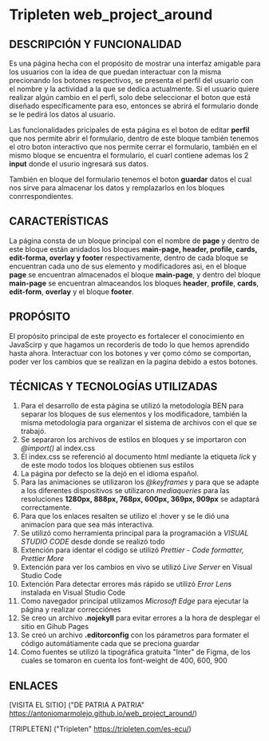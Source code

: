 # Tripleten web_project_around

## DESCRIPCIÓN Y FUNCIONALIDAD

Es una página hecha con el propósito de mostrar una interfaz amigable para los usuarios con la idea de que puedan interactuar con la misma precionando los botones respectivos, se presenta el perfil del usuario con el nombre y la actividad a la que se dedica actualmente. Si el usuario quiere realizar algún cambio en el perfi, solo debe seleccionar el boton que está diseñado específicamente para eso, entonces se abrirá el formulario donde se le pedirá los datos al usuario.

Las funcionalidades pricipales de esta página es el boton de editar **perfil** que nos permite abrir el formulario, dentro de este bloque también tenemos el otro boton interactivo que nos permite cerrar el formulario, también en el mismo bloque se encuentra el formulario, el cuarl contiene ademas los 2 **input** donde el usurio ingresará sus datos.

También en bloque del formulario tenemos el boton **guardar** datos el cual nos sirve para almacenar los datos y remplazarlos en los bloques conrrespondientes.

## CARACTERÍSTICAS

La página consta de un bloque principal con el nombre de **page** y dentro de este bloque están anidados los bloques **main-page, header, profile, cards, edit-forma, overlay y footer** respectivamente, dentro de cada bloque se encuentran cada uno de sus elemento y modificadores asi, en el bloque **page** se encuentran almacenados el bloque **main-page**, y dentro del bloque **main-page** se encuentran almaceandos los bloques **header**, **profile**, **cards**, **edit-form**, **overlay** y el bloque **footer**.

## PROPÓSITO

El propósito principal de este proyecto es fortalecer el conocimiento en JavaScirp y que hagamos un recorderis de todo lo que hemos aprendido hasta ahora. Interactuar con los botones y ver çomo cómo se comportan, poder ver los cambios que se realizan en la pagina debido a estos botones.

## TÉCNICAS Y TECNOLOGÍAS UTILIZADAS

1. Para el desarrollo de esta página se utilizó la metodología BEN para separar los bloques de sus elementos y los modificadore, también la misma metodología para organizar el sistema de archivos con el que se trabajó.
2. Se separaron los archivos de estilos en bloques y se importaron con _@import()_ al index.css
3. El index.css se referenció al documento html mediante la etiqueta _lick_ y de este modo todos los bloques obtienen sus estilos
4. La página por defecto se la dejó en el idioma español.
5. Para las animaciones se utilizaron los _@keyframes_ y para que se adapte a los diferentes dispositivos se utilizaron _mediaqueries_ para las resoluciones **1280px, 888px, 768px, 600px, 369px, 909px** se adaptará correctamente.
6. Para que los enlaces resalten se utilizo el :hover y se le dió una animacíon para que sea más interactiva.
7. Se utilizó como herramienta principal para la programación a _VISUAL STUDIO CODE_ desde donde se realizó todo
8. Extención para identar el código se utilizó _Prettier - Code formatter, Prettier More_
9. Extención para ver los cambios en vivo se utilizó _Live Server_ en Visual Studio Code
10. Extención Para detectar errores más rápido se utilizó _Error Lens_ instalada en Visual Studio Code
11. Como navegador principal utilizamos _Microsoft Edge_ para ejecutar la página y realizar correcciónes
12. Se creo un archivo **.nojekyll** para evitar errores a la hora de desplegar el sitio en Gihub Pages
13. Se creó un archivo **.editorconfig** con los párametros para formater el código automátiamente cada que se preciona guardar
14. Como fuentes se utilizó la tipográfica gratuita "Inter" de Figma, de los cuales se tomaron en cuenta los font-weight de 400, 600, 900

## ENLACES

[VISITA EL SITIO] ("DE PATRIA A PATRIA" https://antoniomarmolejo.github.io/web_project_around/)

[TRIPLETEN] ("Tripleten" https://tripleten.com/es-ecu/)
